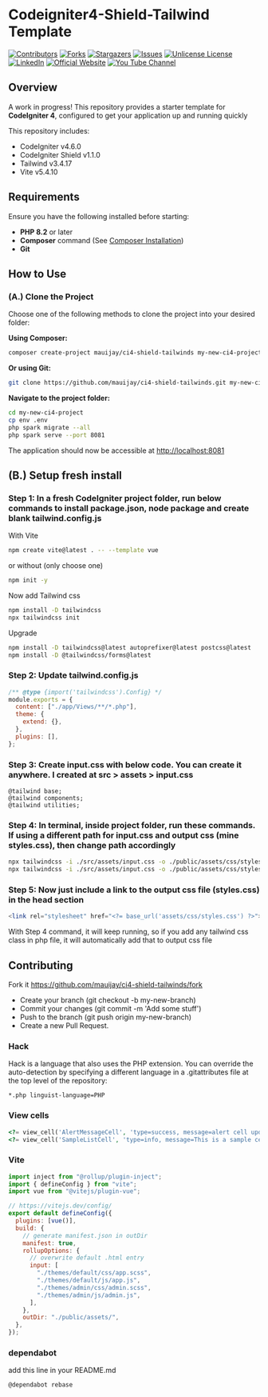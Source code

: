 # Codeigniter4-Shield-Tailwind Template

[![Contributors][contributors-shield]][contributors-url]
[![Forks][forks-shield]][forks-url]
[![Stargazers][stars-shield]][stars-url]
[![Issues][issues-shield]][issues-url]
[![Unlicense License][license-shield]][license-url]
[![LinkedIn][linkedin-shield]][linkedin-url]
[![Official Website][mywebsite-shield]][mywebsite-url]
[![You Tube Channel][subscribe-shield]][subscribe-url]

## Overview

A work in progress! This repository provides a starter template for
**CodeIgniter 4**, configured to get your application up and running quickly

This repository includes:

- CodeIgniter v4.6.0
- CodeIgniter Shield v1.1.0
- Tailwind v3.4.17
- Vite v5.4.10

## Requirements

Ensure you have the following installed before starting:

- **PHP 8.2** or later
- **Composer** command (See
  [Composer Installation](https://getcomposer.org/doc/00-intro.md#installation-linux-unix-macos))
- **Git**

## How to Use

### (A.) Clone the Project

Choose one of the following methods to clone the project into your desired
folder:

**Using Composer:**

```bash
composer create-project mauijay/ci4-shield-tailwinds my-new-ci4-project --stability dev
```

**Or using Git:**

```bash
git clone https://github.com/mauijay/ci4-shield-tailwinds.git my-new-ci4-project
```

**Navigate to the project folder:**

```bash
cd my-new-ci4-project
cp env .env
php spark migrate --all
php spark serve --port 8081
```

The application should now be accessible at <http://localhost:8081>

## (B.) Setup fresh install

### Step 1: In a fresh CodeIgniter project folder, run below commands to install package.json, node package and create blank tailwind.config.js

With Vite

```bash
npm create vite@latest . -- --template vue
```

or without (only choose one)

```bash
npm init -y
```

Now add Tailwind css

```bash
npm install -D tailwindcss
npx tailwindcss init
```

Upgrade

```bash
npm install -D tailwindcss@latest autoprefixer@latest postcss@latest
npm install -D @tailwindcss/forms@latest
```

### Step 2: Update tailwind.config.js

```js
/** @type {import('tailwindcss').Config} */
module.exports = {
  content: ["./app/Views/**/*.php"],
  theme: {
    extend: {},
  },
  plugins: [],
};
```

### Step 3: Create input.css with below code. You can create it anywhere. I created at src > assets > input.css

```code
@tailwind base;
@tailwind components;
@tailwind utilities;
```

### Step 4: In terminal, inside project folder, run these commands. If using a different path for input.css and output css (mine styles.css), then change path accordingly

```bash
npx tailwindcss -i ./src/assets/input.css -o ./public/assets/css/styles.css --watch
npx tailwindcss -i ./src/assets/input.css -o ./public/assets/css/styles.css --minify
```

### Step 5: Now just include a link to the output css file (styles.css) in the head section

```php
<link rel="stylesheet" href="<?= base_url('assets/css/styles.css') ?>">
```

With Step 4 command, it will keep running, so if you add any tailwind css class
in php file, it will automatically add that to output css file

## Contributing

Fork it <https://github.com/mauijay/ci4-shield-tailwinds/fork>

- Create your branch (git checkout -b my-new-branch)
- Commit your changes (git commit -m 'Add some stuff')
- Push to the branch (git push origin my-new-branch)
- Create a new Pull Request.

### Hack

Hack is a language that also uses the PHP extension. You can override the
auto-detection by specifying a different language in a .gitattributes file at
the top level of the repository:

```code
*.php linguist-language=PHP
```

### View cells

```php
<?= view_cell('AlertMessageCell', 'type=success, message=alert cell updated successfully!.') ?>
<?= view_cell('SampleListCell', 'type=info, message=This is a sample cell!.') ?>
```

### Vite

```js
import inject from "@rollup/plugin-inject";
import { defineConfig } from "vite";
import vue from "@vitejs/plugin-vue";

// https://vitejs.dev/config/
export default defineConfig({
  plugins: [vue()],
  build: {
    // generate manifest.json in outDir
    manifest: true,
    rollupOptions: {
      // overwrite default .html entry
      input: [
        "./themes/default/css/app.scss",
        "./themes/default/js/app.js",
        "./themes/admin/css/admin.scss",
        "./themes/admin/js/admin.js",
      ],
    },
    outDir: "./public/assets/",
  },
});
```

### dependabot

add this line in your README.md

```code
@dependabot rebase
```
<!-- MARKDOWN LINKS & IMAGES -->
<!-- https://www.markdownguide.org/basic-syntax/#reference-style-links -->

[mywebsite-shield]:
    https://img.shields.io/badge/Official_Website-Visit-red?style=for-the-badge
[mywebsite-url]:
    https://808.biz
[subscribe-shield]:
    https://img.shields.io/badge/YouTube_Channel-Subscribe-CC0000?style=for-the-badge
[subscribe-url]:
    https://youtube.com/@808biz4?si=kBqv93xorggCujLu
[contributors-shield]:
    https://img.shields.io/github/contributors/mauijay/ci4-shield-tailwinds.svg?style=for-the-badge
[contributors-url]:
    https://github.com/mauijay/ci4-shield-tailwinds/graphs/contributors
[forks-shield]:
    https://img.shields.io/github/forks/mauijay/ci4-shield-tailwinds.svg?style=for-the-badge
[forks-url]: https://github.com/mauijay/ci4-shield-tailwinds/network/members
[stars-shield]:
    https://img.shields.io/github/stars/mauijay/ci4-shield-tailwinds.svg?style=for-the-badge
[stars-url]: https://github.com/mauijay/ci4-shield-tailwinds/stargazers
[issues-shield]:
    https://img.shields.io/github/issues/mauijay/ci4-shield-tailwinds.svg?style=for-the-badge
[issues-url]: https://github.com/mauijay/ci4-shield-tailwinds/issues
[license-shield]:
    https://img.shields.io/github/license/mauijay/ci4-shield-tailwinds.svg?style=for-the-badge
[license-url]:
    https://github.com/mauijay/ci4-shield-tailwinds/blob/master/LICENSE.txt
[linkedin-shield]:
    https://img.shields.io/badge/-LinkedIn-black.svg?style=for-the-badge&logo=linkedin&colorB=555
[linkedin-url]: https://linkedin.com/in/mauijay
[product-screenshot]: src/images/screenshot.png
[Next.js]:
    https://img.shields.io/badge/next.js-000000?style=for-the-badge&logo=nextdotjs&logoColor=white
[Next-url]: https://nextjs.org/
[React.js]:
    https://img.shields.io/badge/React-20232A?style=for-the-badge&logo=react&logoColor=61DAFB
[React-url]: https://reactjs.org/
[Vue.js]:
    https://img.shields.io/badge/Vue.js-35495E?style=for-the-badge&logo=vuedotjs&logoColor=4FC08D
[Vue-url]: https://vuejs.org/
[Angular.io]:
    https://img.shields.io/badge/Angular-DD0031?style=for-the-badge&logo=angular&logoColor=white
[Angular-url]: https://angular.io/
[Svelte.dev]:
    https://img.shields.io/badge/Svelte-4A4A55?style=for-the-badge&logo=svelte&logoColor=FF3E00
[Svelte-url]: https://svelte.dev/
[Laravel.com]:
    https://img.shields.io/badge/Laravel-FF2D20?style=for-the-badge&logo=laravel&logoColor=white
[Laravel-url]: https://laravel.com
[Bootstrap.com]:
    https://img.shields.io/badge/Bootstrap-563D7C?style=for-the-badge&logo=bootstrap&logoColor=white
[Bootstrap-url]: https://getbootstrap.com
[JQuery.com]:
    https://img.shields.io/badge/jQuery-0769AD?style=for-the-badge&logo=jquery&logoColor=white
[JQuery-url]: https://jquery.com
